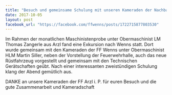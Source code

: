 ```yaml
---
title: "Besuch und gemeinsame Schulung mit unseren Kameraden der Nachbarfeuerwehr Arzl i. P."
date: 2017-10-05
layout: post
facebook_url: "https://facebook.com/ffwenns/posts/1722715877803530"
---
```


Im Rahmen der monatlichen Maschinistenprobe unter Obermaschinist LM Thomas Zangerle aus Arzl fand eine Exkursion nach Wenns statt. Dort wurde gemeinsam mit den Kameraden der FF Wenns unter Obermaschinist HLM Martin Siller, neben der Vorstellung der Feuerwehrhalle, auch das neue Rüstfahrzeug vorgestellt und gemeinsam mit den Technischen Gerätschaften geübt. Nach einer interessanten zweistündigen Schulung klang der Abend gemütlich aus. 

DANKE an unsere Kameraden der FF Arzl i. P. für euren Besuch und die gute Zusammenarbeit und Kameradschaft
